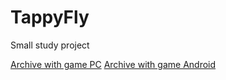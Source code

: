 # TappyFly
Small study project

<a href="https://drive.google.com/file/d/0BwOGL3Hfo0U6TzlvX1RIR29fdlk/view?usp=sharing">Archive with game PC</a>
<a href="https://drive.google.com/file/d/0BwOGL3Hfo0U6eEhVYktCd0JKUXM/view?usp=sharing">Archive with game Android</a>
